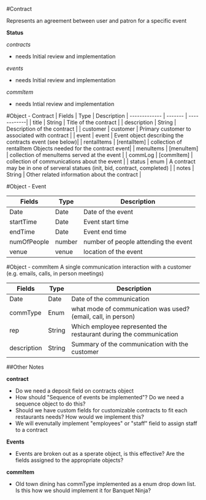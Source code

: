 #Contract

Represents an agreement between user and patron for a specific event

**Status**

*contracts*
  - needs Initial review and implementation

*events*
  - needs Initial review and implementation

*commItem*
  - needs Intial review and implementation

#Object - Contract
| Fields        | Type          | Description
| ------------- | -------       | ------------|
| title         | String        | Title of the contract |
| description   | String        | Description of the contract |
| customer      | customer      | Primary customer to associated with contract |
| event         | event         | Event object describing the contracts event (see below)|
| rentalItems   | [rentalItem]  | collection of rentalItem Objects needed for the contract event|
| menuItems     | [menuItem]    | collection of menuItems served at the event |
| commLog       | [commItem]    | collection of communications about the event |
| status        | enum          | A contract may be in one of serveral statues (init, bid, contract, completed) |
| notes         | String        | Other related information about the contract |

#Object - Event

| Fields        | Type          | Description
| ------------- | -------       | ------------|
| Date          | Date          | Date of the event |
| startTime     | Date          | Event start time |
| endTime       | Date          | Event end time |
| numOfPeople   | number        | number of people attending the event |
| venue         | venue         | location of the event |

#Object - commItem
A single communication interaction with a customer (e.g. emails, calls, in person meetings)

| Fields        | Type          | Description
| ------------- | -------       | ------------|
| Date          | Date          | Date of the communication |
| commType      | Enum          | what mode of communication was used? (email, call, in person) |
| rep           | String        | Which employee represented the restaurant during the communication |
| description   | String        | Summary of the communication with the customer |



##Other Notes

**contract**
- Do we need a deposit field on contracts object
- How should "Sequence of events be implemented"? Do we need a sequence object to do this?
- Should we have custom fields for customizable contracts to fit each restaurants needs? How would we implement this?
- We will evenutally implement "employees" or "staff" field to assign staff to a contract

**Events**
- Events are broken out as a sperate object, is this effective? Are the fields assigned to the appropriate objects?

**commItem**
- Old town dining has commType implemented as a enum drop down list. Is this how we should implement it for Banquet Ninja?

